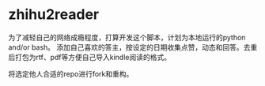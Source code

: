 # zhihu2reader
为了减轻自己的网络成瘾程度，打算开发这个脚本，计划为本地运行的python and/or bash。
添加自己喜欢的答主，按设定的日期收集点赞，动态和回答。去重后打包为rtf、pdf等方便自己导入kindle阅读的格式。

将选定他人合适的repo进行fork和重构。
